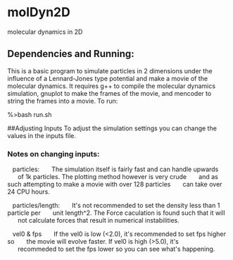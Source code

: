 # molDyn2D
molecular dynamics in 2D

## Dependencies and Running:
This is a basic program to simulate particles in 2 dimensions under
the influence of a Lennard-Jones type potential and make a movie of
the molecular dynamics. It requires g++ to compile the molecular 
dynamics simulation, gnuplot to make the frames of the movie, and 
mencoder to string the frames into a movie. To run:

%>bash run.sh

##Adjusting Inputs
To adjust the simulation settings you can change the values in the 
inputs file.

### Notes on changing inputs:
&nbsp;&nbsp;&nbsp;particles:
&nbsp;&nbsp;&nbsp;&nbsp;&nbsp;&nbsp;The simulation itself is fairly fast and can handle upwards
&nbsp;&nbsp;&nbsp;&nbsp;&nbsp;&nbsp;of 1k particles.  The plotting method however is very crude
&nbsp;&nbsp;&nbsp;&nbsp;&nbsp;&nbsp;and as such attempting to make a movie with over 128 particles
&nbsp;&nbsp;&nbsp;&nbsp;&nbsp;&nbsp;can take over 24 CPU hours.

&nbsp;&nbsp;&nbsp;particles/length:
&nbsp;&nbsp;&nbsp;&nbsp;&nbsp;&nbsp;It's not recommended to set the density less than 1 particle per
&nbsp;&nbsp;&nbsp;&nbsp;&nbsp;&nbsp;unit length^2.  The Force caculation is found such that it will
&nbsp;&nbsp;&nbsp;&nbsp;&nbsp;&nbsp;not calculate forces that result in numerical instabilities.  

&nbsp;&nbsp;&nbsp;vel0 & fps
&nbsp;&nbsp;&nbsp;&nbsp;&nbsp;&nbsp;If the vel0 is low (<2.0), it's recommended to set fps higher so
&nbsp;&nbsp;&nbsp;&nbsp;&nbsp;&nbsp;the movie will evolve faster.  If vel0 is high (>5.0), it's
&nbsp;&nbsp;&nbsp;&nbsp;&nbsp;&nbsp;recommeded to set the fps lower so you can see what's happening.
